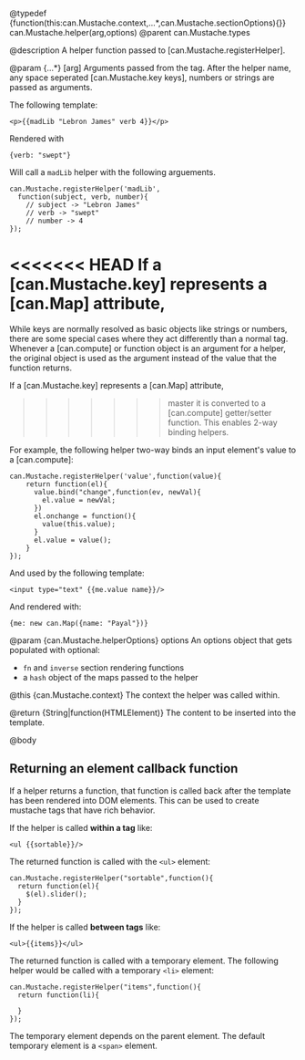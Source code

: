 @typedef {function(this:can.Mustache.context,...*,can.Mustache.sectionOptions){}} can.Mustache.helper(arg,options)
@parent can.Mustache.types 

@description A helper function passed to [can.Mustache.registerHelper].

@param {...*} [arg] Arguments passed from the tag. After the helper
name, any space seperated [can.Mustache.key keys], numbers or 
strings are passed as arguments. 

The following template:

    <p>{{madLib "Lebron James" verb 4}}</p>

Rendered with

    {verb: "swept"}

Will call a `madLib` helper with the following arguements.

    can.Mustache.registerHelper('madLib', 
      function(subject, verb, number){
        // subject -> "Lebron James"
        // verb -> "swept"
        // number -> 4
    });
    
<<<<<<< HEAD
If a [can.Mustache.key] represents a [can.Map] attribute,
=======
While keys are normally resolved as basic objects like strings or numbers, there are some special cases where they act differently than a normal tag. Whenever a [can.compute] or function object is an argument for a helper, the original object is used as the argument instead of the value that the function returns.

If a [can.Mustache.key] represents a [can.Map] attribute,
>>>>>>> master
it is converted to a [can.compute] getter/setter 
function. This enables 2-way binding helpers.  

For example, the following helper two-way binds an input element's
value to a [can.compute]:

    can.Mustache.registerHelper('value',function(value){
        return function(el){
          value.bind("change",function(ev, newVal){
            el.value = newVal;
          })
          el.onchange = function(){
            value(this.value);
          }
          el.value = value();
        }
    });
    
And used by the following template:

    <input type="text" {{me.value name}}/>
    
And rendered with:
    
    {me: new can.Map({name: "Payal"})}

@param {can.Mustache.helperOptions} options An options object
that gets populated with optional:

- `fn` and `inverse` section rendering functions 
- a `hash` object of the maps passed to the helper 

@this {can.Mustache.context} The context the helper was 
called within.

@return {String|function(HTMLElement)} The content to be inserted into
the template.

@body

## Returning an element callback function

If a helper returns a function, that function is called back after
the template has been rendered into DOM elements. This can 
be used to create mustache tags that have rich behavior. 

If the helper is called __within a tag__ like:

    <ul {{sortable}}/>

The returned function is called with the `<ul>` element:

    can.Mustache.registerHelper("sortable",function(){
      return function(el){
        $(el).slider();
      }
    });

If the helper is called __between tags__ like:

    <ul>{{items}}</ul>
    
The returned function is called with a temporary element. The 
following helper would be called with a temporary `<li>` element:

    can.Mustache.registerHelper("items",function(){
      return function(li){
        
      }
    });

The temporary element depends on the parent element. The default temporary element
is a `<span>` element.



